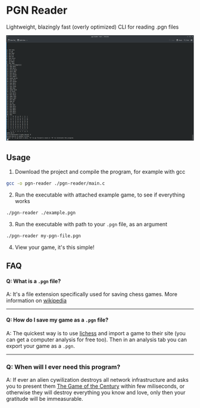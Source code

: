 # PGN Reader
Lightweight, blazingly fast (overly optimized) CLI for reading .pgn files

![alt text](https://github.com/PogSmok/pgn-reader/blob/main/EXAMPLE.png?raw=true)

## Usage
1. Download the project and compile the program, for example with gcc
```bash
gcc -o pgn-reader ./pgn-reader/main.c
```
2. Run the executable with attached example game, to see if everything works
```bash
./pgn-reader ./example.pgn
```

3. Run the executable with path to your `.pgn` file, as an argument
```bash
./pgn-reader my-pgn-file.pgn
```

4. View your game, it's this simple!

## FAQ
#### Q: What is a `.pgn` file?

A: It's a file extension specifically used for saving chess games. More information on [wikipedia](https://en.wikipedia.org/wiki/Portable_Game_Notation)

___

#### Q: How do I save my game as a `.pgn` file?

A: The quickest way is to use [lichess](https://lichess.org) and import a game to their site (you can get a computer analysis for free too). Then in an analysis tab you can export your game as a `.pgn`.

___

### Q: When will I ever need this program?

A: If ever an alien cywilization destroys all network infrastructure and asks you to present them [The Game of the Century](https://en.chessbase.com/post/game-of-the-century-a-full-summary) within few miliseconds, or otherwise they will destroy everything you know and love, only then your gratitude will be immeasurable.   